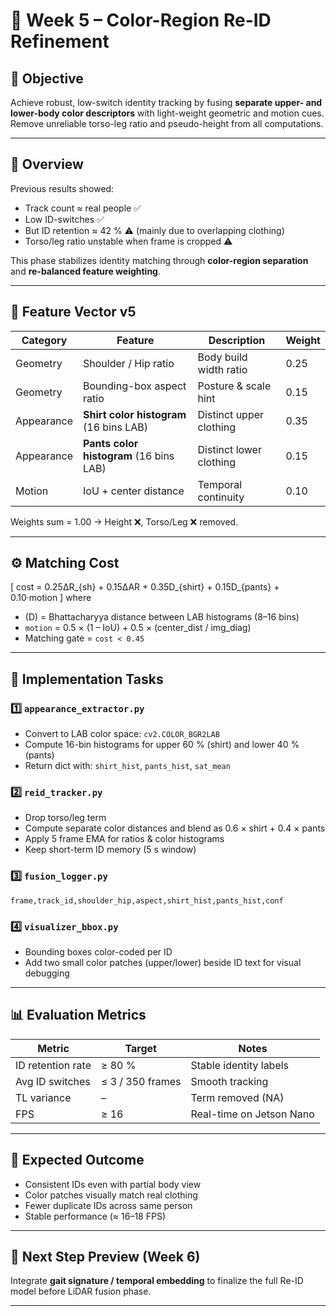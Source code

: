 
# 🧩 Week 5 – Color-Region Re-ID Refinement

## 🎯 Objective

Achieve robust, low-switch identity tracking by fusing **separate upper- and lower-body color descriptors** with light-weight geometric and motion cues.
Remove unreliable torso-leg ratio and pseudo-height from all computations.

---

## 🧠 Overview

Previous results showed:

* Track count ≈ real people ✅
* Low ID-switches ✅
* But ID retention ≈ 42 % ⚠️ (mainly due to overlapping clothing)
* Torso/leg ratio unstable when frame is cropped ⚠️

This phase stabilizes identity matching through **color-region separation** and **re-balanced feature weighting**.

---

## 🧩 Feature Vector v5

| Category   | Feature                                 | Description             | Weight |
| ---------- | --------------------------------------- | ----------------------- | ------ |
| Geometry   | Shoulder / Hip ratio                    | Body build width ratio  | 0.25   |
| Geometry   | Bounding-box aspect ratio               | Posture & scale hint    | 0.15   |
| Appearance | **Shirt color histogram** (16 bins LAB) | Distinct upper clothing | 0.35   |
| Appearance | **Pants color histogram** (16 bins LAB) | Distinct lower clothing | 0.15   |
| Motion     | IoU + center distance                   | Temporal continuity     | 0.10   |

Weights sum = 1.00
→ Height ❌, Torso/Leg ❌ removed.

---

## ⚙️ Matching Cost

[
cost = 0.25ΔR_{sh} + 0.15ΔAR +
0.35D_{shirt} + 0.15D_{pants} +
0.10·motion
]
where

* (D) = Bhattacharyya distance between LAB histograms (8–16 bins)
* `motion` = 0.5 × (1 – IoU) + 0.5 × (center_dist / img_diag)
* Matching gate = `cost < 0.45`

---

## 🧩 Implementation Tasks

### 1️⃣ `appearance_extractor.py`

* Convert to LAB color space: `cv2.COLOR_BGR2LAB`
* Compute 16-bin histograms for upper 60 % (shirt) and lower 40 % (pants)
* Return dict with: `shirt_hist`, `pants_hist`, `sat_mean`

### 2️⃣ `reid_tracker.py`

* Drop torso/leg term
* Compute separate color distances and blend as 0.6 × shirt + 0.4 × pants
* Apply 5 frame EMA for ratios & color histograms
* Keep short-term ID memory (5 s window)

### 3️⃣ `fusion_logger.py`

```
frame,track_id,shoulder_hip,aspect,shirt_hist,pants_hist,conf
```

### 4️⃣ `visualizer_bbox.py`

* Bounding boxes color-coded per ID
* Add two small color patches (upper/lower) beside ID text for visual debugging

---

## 📊 Evaluation Metrics

| Metric            | Target           | Notes                    |
| ----------------- | ---------------- | ------------------------ |
| ID retention rate | ≥ 80 %           | Stable identity labels   |
| Avg ID switches   | ≤ 3 / 350 frames | Smooth tracking          |
| TL variance       | –                | Term removed (NA)        |
| FPS               | ≥ 16             | Real-time on Jetson Nano |

---

## 🚀 Expected Outcome

* Consistent IDs even with partial body view
* Color patches visually match real clothing
* Fewer duplicate IDs across same person
* Stable performance (≈ 16–18 FPS)

---

## 🔭 Next Step Preview (Week 6)

Integrate **gait signature / temporal embedding** to finalize the full Re-ID model before LiDAR fusion phase.

---
